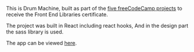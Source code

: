 This is Drum Machine, built as part of the [five freeCodeCamp projects](https://www.freecodecamp.org/learn/front-end-libraries/front-end-libraries-projects/) to receive the Front End Libraries certificate.

The project was built in React including react hooks, And in the design part the sass library is used.

The app can be viewed [here](https://yitzhak-bloy.github.io/Drum-Machine/).
